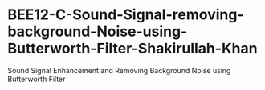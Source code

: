 # BEE12-C-Sound-Signal-removing-background-Noise-using-Butterworth-Filter-Shakirullah-Khan
Sound Signal Enhancement and Removing Background Noise using Butterworth Filter
